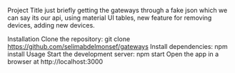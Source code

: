 Project Title
just briefly getting the gateways through a fake json which we can say its our api, using material UI tables, new feature for removing devices, adding new devices.

Installation
Clone the repository: git clone https://github.com/selimabdelmonsef/gateways
Install dependencies: npm install
Usage
Start the development server: npm start
Open the app in a browser at http://localhost:3000
